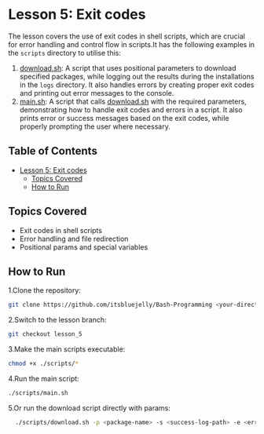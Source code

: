 # Lesson 5: Exit codes

The lesson covers the use of exit codes in shell scripts, which are crucial for error handling and control flow in scripts.It has the following examples in the `scripts` directory to utilise this:

1. [download.sh](scripts/download.sh): A script that uses positional parameters to download specified packages, while logging out the results during the installations in the `logs` directory. It also handles errors by creating proper exit codes and printing out error messages to the console.
2. [main.sh](scripts/main.sh): A script that calls [download.sh](scripts/download.sh) with the required parameters, demonstrating how to handle exit codes and errors in a script. It also prints error or success messages based on the exit codes, while properly prompting the user where necessary.

## Table of Contents

- [Lesson 5: Exit codes](#lesson-5-exit-codes)
  - [Topics Covered](#topics-covered)
  - [How to Run](#how-to-run)

## Topics Covered

- Exit codes in shell scripts
- Error handling and file redirection
- Positional params and special variables

## How to Run

1.Clone the repository:

```bash
git clone https://github.com/itsbluejelly/Bash-Programming <your-directory>
```

2.Switch to the lesson branch:

```bash
git checkout lesson_5
```

3.Make the main scripts executable:

```bash
chmod +x ./scripts/*
```

4.Run the main script:

  ```bash
  ./scripts/main.sh
  ```

5.Or run the download script directly with params:

```bash
  ./scripts/download.sh -p <package-name> -s <success-log-path> -e <error-log-path> -i <install-log-path>
 ```
